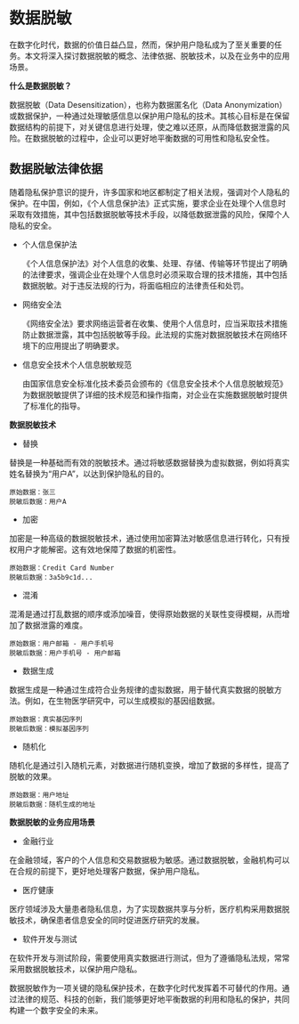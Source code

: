 # 数据脱敏

在数字化时代，数据的价值日益凸显，然而，保护用户隐私成为了至关重要的任务。本文将深入探讨数据脱敏的概念、法律依据、脱敏技术，以及在业务中的应用场景。

**什么是数据脱敏？**

数据脱敏（Data Desensitization），也称为数据匿名化（Data Anonymization）或数据保护，一种通过处理敏感信息以保护用户隐私的技术。其核心目标是在保留数据结构的前提下，对关键信息进行处理，使之难以还原，从而降低数据泄露的风险。在数据脱敏的过程中，企业可以更好地平衡数据的可用性和隐私安全性。

## **数据脱敏法律依据**

随着隐私保护意识的提升，许多国家和地区都制定了相关法规，强调对个人隐私的保护。在中国，例如，《个人信息保护法》正式实施，要求企业在处理个人信息时采取有效措施，其中包括数据脱敏等技术手段，以降低数据泄露的风险，保障个人隐私的安全。

- 个人信息保护法

  《个人信息保护法》对个人信息的收集、处理、存储、传输等环节提出了明确的法律要求，强调企业在处理个人信息时必须采取合理的技术措施，其中包括数据脱敏。对于违反法规的行为，将面临相应的法律责任和处罚。

- 网络安全法

  《网络安全法》要求网络运营者在收集、使用个人信息时，应当采取技术措施防止数据泄露，其中包括脱敏等手段。此法规的实施对数据脱敏技术在网络环境下的应用提出了明确要求。

- 信息安全技术个人信息脱敏规范

  由国家信息安全标准化技术委员会颁布的《信息安全技术个人信息脱敏规范》为数据脱敏提供了详细的技术规范和操作指南，对企业在实施数据脱敏时提供了标准化的指导。

**数据脱敏技术**

- 替换

替换是一种基础而有效的脱敏技术。通过将敏感数据替换为虚拟数据，例如将真实姓名替换为“用户A”，以达到保护隐私的目的。

```
原始数据：张三
脱敏后数据：用户A
```

- 加密

加密是一种高级的数据脱敏技术，通过使用加密算法对敏感信息进行转化，只有授权用户才能解密。这有效地保障了数据的机密性。

```
原始数据：Credit Card Number
脱敏后数据：3a5b9c1d...
```

- 混淆

混淆是通过打乱数据的顺序或添加噪音，使得原始数据的关联性变得模糊，从而增加了数据泄露的难度。

```
原始数据：用户邮箱 - 用户手机号
脱敏后数据：用户手机号 - 用户邮箱
```

- 数据生成

数据生成是一种通过生成符合业务规律的虚拟数据，用于替代真实数据的脱敏方法。例如，在生物医学研究中，可以生成模拟的基因组数据。

```
原始数据：真实基因序列
脱敏后数据：模拟基因序列
```

- 随机化

随机化是通过引入随机元素，对数据进行随机变换，增加了数据的多样性，提高了脱敏的效果。

```
原始数据：用户地址
脱敏后数据：随机生成的地址
```

**数据脱敏的业务应用场景**

- 金融行业

在金融领域，客户的个人信息和交易数据极为敏感。通过数据脱敏，金融机构可以在合规的前提下，更好地处理客户数据，保护用户隐私。

- 医疗健康

医疗领域涉及大量患者隐私信息，为了实现数据共享与分析，医疗机构采用数据脱敏技术，确保患者信息安全的同时促进医疗研究的发展。

- 软件开发与测试

在软件开发与测试阶段，需要使用真实数据进行测试，但为了遵循隐私法规，常常采用数据脱敏技术，以保护用户隐私。

数据脱敏作为一项关键的隐私保护技术，在数字化时代发挥着不可替代的作用。通过法律的规范、科技的创新，我们能够更好地平衡数据的利用和隐私的保护，共同构建一个数字安全的未来。